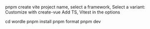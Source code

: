 pnpm create vite
project name, select a framework, Select a variant: Customize with create-vue
Add TS, Vitest in the options

cd wordle
pnpm install
pnpm format
pnpm dev